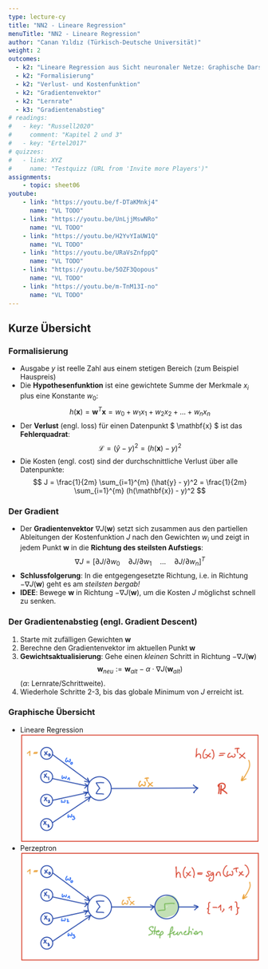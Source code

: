 ```yaml
---
type: lecture-cy
title: "NN2 - Lineare Regression"
menuTitle: "NN2 - Lineare Regression"
author: "Canan Yıldız (Türkisch-Deutsche Universität)"
weight: 2
outcomes:
  - k2: "Lineare Regression aus Sicht neuronaler Netze: Graphische Darstellung, Vergleich mit Perzeptron"
  - k2: "Formalisierung"
  - k2: "Verlust- und Kostenfunktion"
  - k2: "Gradientenvektor"
  - k2: "Lernrate"
  - k3: "Gradientenabstieg"
# readings:
#   - key: "Russell2020"
#     comment: "Kapitel 2 und 3"
#   - key: "Ertel2017"
# quizzes:
#   - link: XYZ
#     name: "Testquizz (URL from 'Invite more Players')"
assignments:
    - topic: sheet06
youtube:
    - link: "https://youtu.be/f-DTaKMnkj4"
      name: "VL TODO"
    - link: "https://youtu.be/UnLjjMswNRo"
      name: "VL TODO"
    - link: "https://youtu.be/H2YvYIaUW1Q"
      name: "VL TODO"
    - link: "https://youtu.be/URaVsZnfppQ"
      name: "VL TODO"
    - link: "https://youtu.be/5OZF3Qopous"
      name: "VL TODO"
    - link: "https://youtu.be/m-TnM13I-no"
      name: "VL TODO"
---
```



## Kurze Übersicht

### Formalisierung
*   Ausgabe $y$ ist reelle Zahl aus einem stetigen Bereich (zum Beispiel Hauspreis)
*   Die **Hypothesenfunktion** ist eine gewichtete Summe der Merkmale $x_i$ plus eine Konstante $w_0$:
    $$ h(\mathbf{x}) = \mathbf{w}^T\mathbf{x} = w_0 + w_1x_1 + w_2x_2 + \ldots + w_nx_n $$
*   Der **Verlust** (engl. loss) für einen Datenpunkt $ \mathbf{x} $ ist das **Fehlerquadrat**:
    $$ \mathcal{L} = (\hat{y} - y)^2 = (h(\mathbf{x}) - y)^2 $$
*   Die Kosten (engl. cost) sind der durchschnittliche Verlust über alle Datenpunkte:
    $$ J = \frac{1}{2m} \sum_{i=1}^{m} (\hat{y} - y)^2 = \frac{1}{2m} \sum_{i=1}^{m} (h(\mathbf{x}) - y)^2 $$


### Der Gradient
*   Der **Gradientenvektor** $\nabla J(\mathbf{w})$ setzt sich zusammen aus den partiellen Ableitungen der Kostenfunktion $J$ nach den Gewichten $w_i$ und zeigt in jedem Punkt $\mathbf{w}$ in die **Richtung des steilsten Aufstiegs**:
    $$ \nabla J = [ \partial J / \partial w_0
    \quad \partial J / \partial w_1 \quad \ldots
    \quad \partial J / \partial w_n]^T $$
*   **Schlussfolgerung**: In die entgegengesetzte Richtung, i.e. in Richtung $-\nabla J(\mathbf{w})$ geht es am *steilsten bergab!*
*   **IDEE**: Bewege $\mathbf{w}$ in Richtung $-\nabla J(\mathbf{w})$, um die Kosten $J$ möglichst schnell zu senken.


### Der Gradientenabstieg (engl. Gradient Descent)
1.   Starte mit zufälligen Gewichten $\mathbf{w}$
2.   Berechne den Gradientenvektor im aktuellen Punkt $\mathbf{w}$
3.   **Gewichtsaktualisierung**: Gehe einen *kleinen* Schritt in Richtung $-\nabla J(\mathbf{w})$
    $$ \mathbf{w} _{neu} := \mathbf{w} _{alt} - \alpha \cdot \nabla J(\mathbf{w} _{alt}) $$
    ($\alpha$: Lernrate/Schrittweite).
4.  Wiederhole Schritte 2-3, bis das globale Minimum von $J$ erreicht ist.


### Graphische Übersicht
*   Lineare Regression
    ![](images/lin_reg_nn.png)
*   Perzeptron
    ![](images/perzeptron_nn.png)
